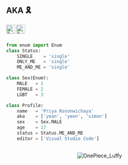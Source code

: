 ## AKA 🎗️
<p>
    <a href="https://www.instagram.com/mindnmy/">
        <img align="left" alt="Priya's Instagram" width="24px" src="https://cdn.jsdelivr.net/npm/simple-icons@v3/icons/instagram.svg" />
    </a>
    <a href="https://www.facebook.com/yf4ZOTpXyIm2Nm5oxjWCkbpgmNpnkI7WcoGbYnMwcN7yzaDPHo">
        <img align="left" alt="Priya's Facebook" width="24px" src="https://cdn.jsdelivr.net/npm/simple-icons@v3/icons/facebook.svg" />
    </a>
    <!---
    <a href="https://www.linkedin.com/in/...">
        <img align="left" alt="Priya's LinkedIn" width="24px" src="https://cdn.jsdelivr.net/npm/simple-icons@v3/icons/linkedin.svg" />
    </a>
    <a href="https://twitter.com/...">
        <img align="left" alt="Priya's Twitter" width="24px" src="https://cdn.jsdelivr.net/npm/simple-icons@3.13.0/icons/twitter.svg" />
    </a>
    --->
</p>
<br>
<br>

```python
from enum import Enum
class Status:
    SINGLE    = 'single'
    ONLY_ME   = 'single'
    ME_AND_ME = 'single'

class Sex(Enum):
    MALE   = 1
    FEMALE = 2
    LGBT   = 3

class Profile:
    name   = 'Priya Kosonwichaya'
    aka    = ['yean', 'yeen', 'simon']
    sex    = Sex.MALE
    age    = 17
    status = Status.ME_AND_ME
    editor = ['Visual Studio Code']
    
```

<p align="center">
  <img align="center" alt="OnePiece_Luffy" src="https://media.giphy.com/media/KDyoY2v2MlDHy/giphy.gif"/>
</p>

<!---
gas-gas-gas/gas-gas-gas is a ✨ special ✨ repository because its `README.md` (this file) appears on your GitHub profile.
You can click the Preview link to take a look at your changes.
--->
